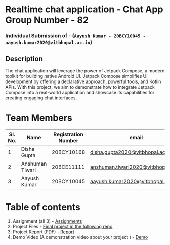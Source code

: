 # Realtime chat application - Chat App Group Number - 82

### Individual Submission of - (```Aayush Kumar - 20BCY10045 - aayush.kumar2020@vitbhopal.ac.in```)

## Description

The chat application will leverage the power of Jetpack Compose, a modern toolkit for building native Android UI. Jetpack Compose simplifies UI development by offering a declarative approach, powerful tools, and Kotlin APIs. With this project, we aim to demonstrate how to integrate Jetpack Compose into a real-world application and showcase its capabilities for creating engaging chat interfaces.

# Team Members

| Sl. No. | Name            | Registration Number | email                               |
|---------|-----------------|---------------------|-------------------------------------|
| 1       | Disha Gupta     | 20BCY10168          | disha.gupta2020@vitbhopal.ac.in     |
| 2       | Anshuman Tiwari | 20BCE11111          | anshuman.tiwari2020@vitbhopal.ac.in |
| 3       | Aayush Kumar    | 20BCY10045          | aayush.kumar2020@vitbhopal.ac.in    |

# Table of contents

1. Assignment (all 3) - [Assignments](https://github.com/smartinternz02/SI-GuidedProject-525364-1688112465/tree/main/Assignments)
3. Project Files - [Final project in the following repo](https://github.com/smartinternz02/SI-GuidedProject-525364-1688112465/tree/main)
4. Project Report (PDF) - [Report](https://github.com/smartinternz02/SI-GuidedProject-525364-1688112465/blob/main/Final%20Report/Final%20Report.pdf)
5. Demo Video (A demonstration video about your project ) - [Demo](https://github.com/smartinternz02/SI-GuidedProject-525364-1688112465/tree/main/Final%20Video)
